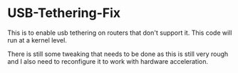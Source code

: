 # USB-Tethering-Fix


This is to enable usb tethering on routers that don't support it. This code will run at a kernel level.

There is still some tweaking that needs to be done as this is still very rough and I also need to reconfigure it to work with hardware acceleration.
